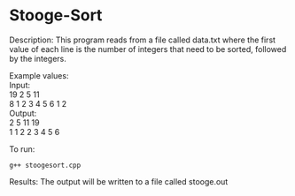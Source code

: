 # Stooge-Sort

Description: This program reads from a file called data.txt where the first value of each line is the number of integers that need to be sorted, followed by the integers. 

Example values:  
  Input:   
    19 2 5 11  
    8 1 2 3 4 5 6 1 2  
  Output:  
    2 5 11 19  
    1 1 2 2 3 4 5 6   

To run: 
```
g++ stoogesort.cpp
```

Results: The output will be written to a file called stooge.out

